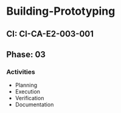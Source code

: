 # Building-Prototyping

## CI: CI-CA-E2-003-001
## Phase: 03

### Activities
- Planning
- Execution
- Verification
- Documentation

